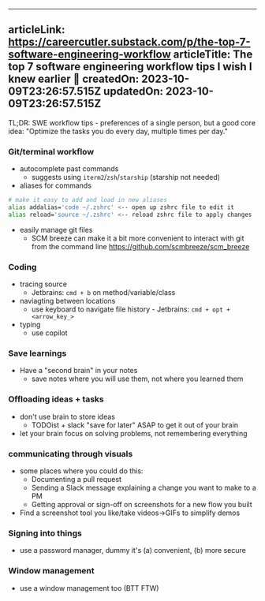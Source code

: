 -----------------------
articleLink: https://careercutler.substack.com/p/the-top-7-software-engineering-workflow
articleTitle: The top 7 software engineering workflow tips I wish I knew earlier 🧰
createdOn: 2023-10-09T23:26:57.515Z
updatedOn: 2023-10-09T23:26:57.515Z
-----------------------

TL;DR: SWE workflow tips - preferences of a single person, but a good core idea: "Optimize the 
tasks you do every day, multiple times per day."

### Git/terminal workflow
- autocomplete past commands
  - suggests using `iterm2`/`zsh`/`starship` (starship not needed)
- aliases for commands

```bash
# make it easy to add and load in new aliases
alias addalias='code ~/.zshrc' <-- open up zshrc file to edit it
alias reload='source ~/.zshrc' <-- reload zshrc file to apply changes
```

- easily manage git files
  - SCM breeze can make it a bit more convenient to interact with git from the command line https://github.com/scmbreeze/scm_breeze

### Coding
- tracing source
  - Jetbrains: `cmd + b` on method/variable/class
- naviagting between locations
  - use keyboard to navigate file history - Jetbrains: `cmd + opt + <arrow_key_>`
- typing
  - use copilot

### Save learnings
- Have a "second brain" in your notes
  - save notes where you will use them, not where you learned them

### Offloading ideas + tasks
- don't use brain to store ideas
  - TODOist + slack "save for later" ASAP to get it out of your brain
- let your brain focus on solving problems, not remembering everything


### communicating through visuals
- some places where you could do this:
  - Documenting a pull request
  - Sending a Slack message explaining a change you want to make to a PM
  - Getting approval or sign-off on screenshots for a new flow you built
- Find a screenshot tool you like/take videos->GIFs to simplify demos

### Signing into things
- use a password manager, dummy it's (a) convenient, (b) more secure

### Window management
- use a window management too (BTT FTW)




